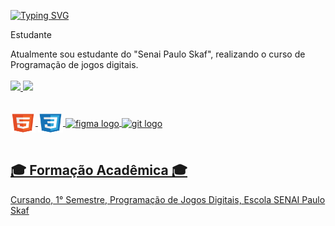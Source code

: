 

<a href="https://git.io/typing-svg"><img src="https://readme-typing-svg.demolab.com?font=Fira+Code&weight=600&duration=2000&pause=1000&color=16EAF7&background=FF6C0000&random=false&width=435&lines=Seja+bem+vindo+ao+meu+perfil+GitHub!;Ol%C3%A1%2C+me+chamo+Raphael!" alt="Typing SVG" /></a>


<div>
    <p>Estudante</p>
</div>

<div>
Atualmente sou estudante do "Senai Paulo Skaf", realizando o curso de Programação de jogos digitais.
</div>

</br>

<div>
<a href="https://github.com/felipe-tneves">
<img height="180em" src="https://github-readme-stats.vercel.app/api?username=Raphael-Aljona&show_icons=true&theme=dark&include_all_commits=true&count_private=true"/>
<img height="180em" src="https://github-readme-stats.vercel.app/api/top-langs/?username=Raphael-Aljona&layout=compact&langs_count=7&theme=dark"/>
</div>

</br>

<div style="display: inline_block"><br>
<img align="center" alt="Raphael-HTML" height="30" width="40" src="https://raw.githubusercontent.com/devicons/devicon/master/icons/html5/html5-original.svg">
<img align="center" alt="Raphael-CSS" height="30" width="40" src="https://raw.githubusercontent.com/devicons/devicon/master/icons/css3/css3-original.svg">
<img align="center"  alt="figma logo" height="30" width="40" src="https://cdn.jsdelivr.net/gh/devicons/devicon/icons/figma/figma-original.svg"/>
<img align="center"  alt="git logo" height="30" width="40" src="https://cdn.simpleicons.org/git/F05032"/>
</div>

</br>

<div>
  <h2>🎓 Formação Acadêmica 🎓</h2> 
    <p>Cursando, 1° Semestre, Programação de Jogos Digitais, Escola SENAI Paulo Skaf</p>
</div>

